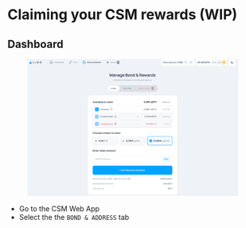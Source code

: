 # Claiming your CSM rewards (WIP)

## Dashboard

<figure><img src="../../.gitbook/assets/image.png" alt=""><figcaption></figcaption></figure>

* Go to the CSM Web App
* Select the the `BOND & ADDRESS` tab&#x20;
